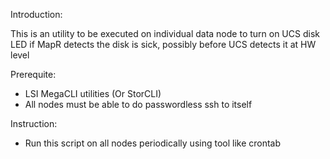 Introduction:

This is an utility to be executed on individual data node to turn on UCS disk LED if MapR
detects the disk is sick, possibly before UCS detects it at HW level

Prerequite:
 - LSI MegaCLI utilities (Or StorCLI)
 - All nodes must be able to do passwordless ssh to itself

Instruction:
 - Run this script on all nodes periodically using tool like crontab

